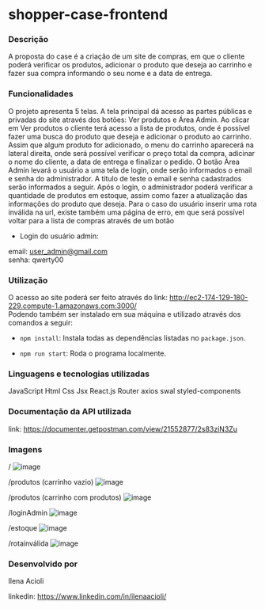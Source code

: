 # shopper-case-frontend

### Descrição

A proposta do case é a criação de um site de compras, em que o cliente poderá verificar os produtos, adicionar o produto que deseja ao carrinho e fazer sua compra informando o seu nome e a data de entrega.

### Funcionalidades
O projeto apresenta 5 telas. A tela principal dá acesso as partes públicas e privadas do site através dos botões: Ver produtos e Área Admin.  Ao clicar em Ver produtos o cliente terá acesso a lista de produtos, onde é possível fazer uma busca do produto que deseja e adicionar o produto ao carrinho. Assim que algum produto for adicionado, o menu do carrinho aparecerá na lateral direita, onde será possível verificar o preço total da compra, adicinar o nome do cliente, a data de entrega e finalizar o pedido. O botão Área Admin levará o usuário a uma tela de login, onde serão informados o email e senha do administrador. A título de teste o email e senha cadastrados serão informados a seguir. Após o login, o administrador poderá verificar a quantidade de produtos em estoque, assim como fazer a atualização das informações do produto que deseja. Para o caso do usuário inserir uma rota inválida na url, existe também uma página de erro, em que será possível voltar para a lista de compras através de um botão 

- Login do usuário admin:

email: user_admin@gmail.com <br/>
senha: qwerty00

### Utilização

O acesso ao site poderá ser feito através do link: http://ec2-174-129-180-229.compute-1.amazonaws.com:3000/  <br/>
Podendo também ser instalado em sua máquina e utilizado através dos comandos a seguir:

-   `npm install`:
    Instala todas as dependências listadas no `package.json`.
    
-   `npm run start`:
    Roda o programa localmente.


### Linguagens e tecnologias utilizadas

JavaScript
Html
Css
Jsx
React.js
Router
axios
swal
styled-components

### Documentação da API utilizada

link: https://documenter.getpostman.com/view/21552877/2s83ziN3Zu

### Imagens

/
![image](https://user-images.githubusercontent.com/104631728/195865518-119b23bb-9e4f-4e6c-95d3-67a2ff49982d.png)

/produtos  (carrinho vazio)
![image](https://user-images.githubusercontent.com/104631728/195865709-d9544f21-79f9-48c6-b981-9d113400ac86.png)

/produtos  (carrinho com produtos)
![image](https://user-images.githubusercontent.com/104631728/195865970-6f360726-622f-4bf3-becd-e8250fa0ded5.png)

/loginAdmin
![image](https://user-images.githubusercontent.com/104631728/195866280-74ef6764-e973-4709-a911-551cbb047b28.png)

/estoque
![image](https://user-images.githubusercontent.com/104631728/195922078-b8c3e1d7-f3a2-43d7-b7bc-05640b8d3749.png)

/rotainválida
![image](https://user-images.githubusercontent.com/104631728/195866617-c0bd4369-5902-422b-b7ce-067c1d5aa473.png)

### Desenvolvido por

Ilena Acioli

linkedin: https://www.linkedin.com/in/ilenaacioli/





